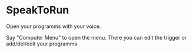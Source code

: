 # SpeakToRun
Open your programms with your voice.

Say "Computer Menu" to open the menu.
There you can edit the trigger or add/del/edit your programms
